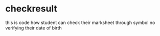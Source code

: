 # checkresult
this is code how student can check their marksheet through symbol no verifying their date of birth

